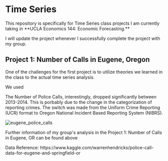 # Time Series
<p>This repository is specifically for Time Series class projects I am currently taking in **UCLA Economics 144: Economic Forecasting.**</p>
<p>I will update the project whenever I successfully complete the project with my group.</p>

<h2>Project 1: Number of Calls in Eugene, Oregon</h2>
<p>One of the challenges for the first project is to utilize theories we learned in the class to the actual time series analysis.</p>
<p>We used</p>
<p>The Number of Police Calls, interestingly, dropped significantly between 2013-2014. This is porbably due to the change in the categorization of reporting crimes. The switch was made from the Uniform Crime Reporting (UCR) format to Oregon National Incident Based Reporting System (NIBRS).</p>

![eugene_police_calls](https://user-images.githubusercontent.com/42131127/51965357-259a5180-241e-11e9-8158-80d1d171b793.png)

<p>Further information of my group's analysis in the Project 1: Number of Calls in Eugene, OR can be found above</p>
<p>Data Reference: https://www.kaggle.com/warrenhendricks/police-call-data-for-eugene-and-springfield-or</p>
